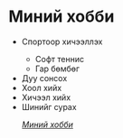 # Миний хобби
<html>
<head>
</head>
<body>
    <ul>
   <li>Спортоор хичээллэх</li>
        <ul type="circle">
            <li>Софт теннис</li>
            <li>Гар бөмбөг</li>
        </ul>    
   <li>Дуу сонсох</li>
   <li>Хоол хийх</li>
   <li>Хичээл хийх</li>
   <li>Шинийг сурах</li>  
 <p><a href="https://munkhtulga0826.github.io/"><em>Миний хобби</em></a></p>

  
